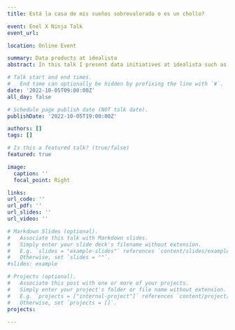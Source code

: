 ```yaml
---
title: Está la casa de mis sueños sobrevalorada o es un chollo?

event: Enel X Ninja Talk
event_url: 

location: Online Event

summary: Data products at idealista
abstract: In this talk I present data initiatives at idealista such as those lead by idealista/data, /maps, /energy...

# Talk start and end times.
#   End time can optionally be hidden by prefixing the line with `#`.
date: '2022-10-05T09:00:00Z'
all_day: false

# Schedule page publish date (NOT talk date).
publishDate: '2022-10-05T19:00:00Z'

authors: []
tags: []

# Is this a featured talk? (true/false)
featured: true

image:
  caption: ''
  focal_point: Right

links:
url_code: ''
url_pdf: ''
url_slides: ''
url_video: ''

# Markdown Slides (optional).
#   Associate this talk with Markdown slides.
#   Simply enter your slide deck's filename without extension.
#   E.g. `slides = "example-slides"` references `content/slides/example-slides.md`.
#   Otherwise, set `slides = ""`.
#slides: example

# Projects (optional).
#   Associate this post with one or more of your projects.
#   Simply enter your project's folder or file name without extension.
#   E.g. `projects = ["internal-project"]` references `content/project/deep-learning/index.md`.
#   Otherwise, set `projects = []`.
projects:
  
---
```


